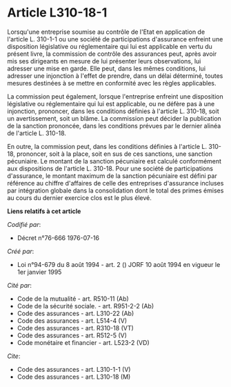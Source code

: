 # Article L310-18-1

Lorsqu'une entreprise soumise au contrôle de l'Etat en application de l'article L. 310-1-1 ou une société de participations
d'assurance enfreint une disposition législative ou réglementaire qui lui est applicable en vertu du présent livre, la
commission de contrôle des assurances peut, après avoir mis ses dirigeants en mesure de lui présenter leurs observations, lui
adresser une mise en garde. Elle peut, dans les mêmes conditions, lui adresser une injonction à l'effet de prendre, dans un
délai déterminé, toutes mesures destinées à se mettre en conformité avec les règles applicables.

La commission peut également, lorsque l'entreprise enfreint une disposition législative ou réglementaire qui lui est
applicable, ou ne défère pas à une injonction, prononcer, dans les conditions définies à l'article L. 310-18, soit un
avertissement, soit un blâme. La commission peut décider la publication de la sanction prononcée, dans les conditions prévues
par le dernier alinéa de l'article L. 310-18.

En outre, la commission peut, dans les conditions définies à l'article L. 310-18, prononcer, soit à la place, soit en sus de
ces sanctions, une sanction pécuniaire. Le montant de la sanction pécuniaire est calculé conformément aux dispositions de
l'article L. 310-18. Pour une société de participations d'assurance, le montant maximum de la sanction pécuniaire est défini
par référence au chiffre d'affaires de celle des entreprises d'assurance incluses par intégration globale dans la
consolidation dont le total des primes émises au cours du dernier exercice clos est le plus élevé.

**Liens relatifs à cet article**

_Codifié par_:

  - Décret n°76-666 1976-07-16

_Créé par_:

  - Loi n°94-679 du 8 août 1994 - art. 2 () JORF 10 août 1994 en vigueur le 1er janvier 1995

_Cité par_:

  - Code de la mutualité - art. R510-11 (Ab)
  - Code de la sécurité sociale. - art. R951-2-2 (Ab)
  - Code des assurances - art. L310-22 (Ab)
  - Code des assurances - art. L514-4 (V)
  - Code des assurances - art. R310-18 (VT)
  - Code des assurances - art. R512-5 (V)
  - Code monétaire et financier - art. L523-2 (VD)

_Cite_:

  - Code des assurances - art. L310-1-1 (V)
  - Code des assurances - art. L310-18 (M)
